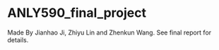 # ANLY590_final_project

Made By Jianhao Ji, Zhiyu Lin and Zhenkun Wang.
See final report for details.


